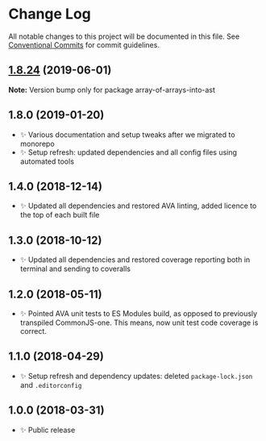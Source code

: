 # Change Log

All notable changes to this project will be documented in this file.
See [Conventional Commits](https://conventionalcommits.org) for commit guidelines.

## [1.8.24](https://gitlab.com/codsen/codsen/compare/array-of-arrays-into-ast@1.8.23...array-of-arrays-into-ast@1.8.24) (2019-06-01)

**Note:** Version bump only for package array-of-arrays-into-ast





## 1.8.0 (2019-01-20)

- ✨ Various documentation and setup tweaks after we migrated to monorepo
- ✨ Setup refresh: updated dependencies and all config files using automated tools

## 1.4.0 (2018-12-14)

- ✨ Updated all dependencies and restored AVA linting, added licence to the top of each built file

## 1.3.0 (2018-10-12)

- ✨ Updated all dependencies and restored coverage reporting both in terminal and sending to coveralls

## 1.2.0 (2018-05-11)

- ✨ Pointed AVA unit tests to ES Modules build, as opposed to previously transpiled CommonJS-one. This means, now unit test code coverage is correct.

## 1.1.0 (2018-04-29)

- ✨ Setup refresh and dependency updates: deleted `package-lock.json` and `.editorconfig`

## 1.0.0 (2018-03-31)

- ✨ Public release
